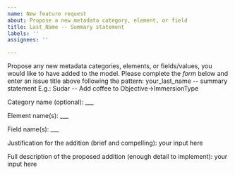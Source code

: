 ```yaml
---
name: New feature request
about: Propose a new metadata category, element, or field
title: Last_Name -- Summary statement
labels: ''
assignees: ''

---
```


Propose any new metadata categories, elements, or fields/values, you would like to have added to the model.
Please complete the *form* below and enter an issue title above following the pattern:
your_last_name -- summary statement
E.g.: Sudar -- Add coffee to Objective->ImmersionType

Category name (optional): ___

Element name(s): ___

Field name(s): ___

Justification for the addition (brief and compelling): 
your input here

Full description of the proposed addition (enough detail to implement): 
your input here
